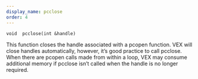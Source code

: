 ```yaml
---
display_name: pcclose
order: 4
---
```

`void  pcclose(int &handle)`

This function closes the handle associated with a pcopen function. VEX
will close handles automatically, however, it’s good practice to call
pcclose. When there are pcopen calls made from within a loop, VEX may
consume additional memory if pcclose isn’t called when the handle is no
longer required.
